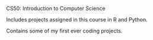 CS50: Introduction to Computer Science

Includes projects assigned in this course in R and Python.

Contains some of my first ever coding projects.
